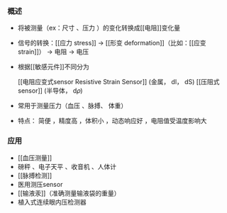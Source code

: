 ### 概述
- 将被测量（ex：尺寸 、压力 ）的变化转换成[[电阻]]变化量
- 信号的转换：[[应力 stress]] -> [[形变 deformation]]（比如：[[应变 strain]]） -> 电阻 -> 电压
- 根据[[敏感元件]]不同分为
	
	 [[电阻应变式sensor Resistive Strain Sensor]]  (金属， dl， dS)
	 [[压阻式sensor]]  (半导体， d𝜌)
	 
- 常用于测量压力（血压 、脉搏、 体重）
- 特点： 简便  ，精度高 ，体积小 ，动态响应好 ，电阻值受温度影响大

### 应用
- [[血压测量]]
- 磅秤 、电子天平 、收音机 、人体计
- [[脉搏检测]]
- 医用测压sensor
- [[输液汞]]（准确测量输液袋的重量）
- 植入式连续眼内压检测器